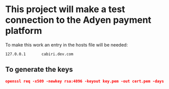 # This project will make a test connection to the Adyen payment platform

To make this work an entry in the hosts file will be needed:
```
127.0.0.1       cabiri.dev.com
```

## To generate the keys

```json
openssl req -x509 -newkey rsa:4096 -keyout key.pem -out cert.pem -days 365 -nodes -subj '/CN=cabiri.dev.com'
```
